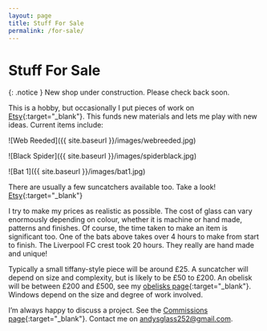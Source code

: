 ```yaml
---
layout: page
title: Stuff For Sale
permalink: /for-sale/
---
```


# Stuff For Sale

{: .notice }
New shop under construction. Please check back soon.

This is a hobby, but occasionally I put pieces of work on [Etsy](https://www.etsy.com/uk/shop/AndysGardenGlass){:target="_blank"}. This funds new materials and lets me play with new ideas. Current items include:

![Web Reeded]({{ site.baseurl }}/images/webreeded.jpg)

![Black Spider]({{ site.baseurl }}/images/spiderblack.jpg)

![Bat 1]({{ site.baseurl }}/images/bat1.jpg)

There are usually a few suncatchers available too. Take a look! [Etsy](https://www.etsy.com/uk/shop/AndysGardenGlass){:target="_blank"}

I try to make my prices as realistic as possible. The cost of glass can vary enormously depending on colour, whether it is machine or hand made, patterns and finishes. Of course, the time taken to make an item is significant too. One of the bats above takes over 4 hours to make from start to finish. The Liverpool FC crest took 20 hours. They really are hand made and unique!

Typically a small tiffany-style piece will be around £25. A suncatcher will depend on size and complexity, but is likely to be £50 to £200. An obelisk will be between £200 and £500, see my [obelisks page](https://andy.merckel.uk/obelisks/){:target="_blank"}. Windows depend on the size and degree of work involved.

I’m always happy to discuss a project. See the [Commissions page](https://andy.merckel.uk/commissions/){:target="_blank"}. Contact me on [andysglass252@gmail.com](mailto:andysglass252@gmail.com). 
